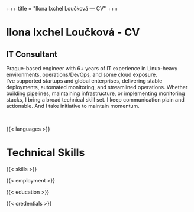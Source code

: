 +++
title = "Ilona Ixchel Loučková — CV"
+++

<h1 class="intro-title">Ilona Ixchel Loučková - CV</h1>

<h2 class="intro-subtitle">IT Consultant</h2>

<p class="justify-square">
Prague-based engineer with 6+ years of IT experience in Linux-heavy environments, operations/DevOps, and some cloud exposure. I’ve&nbsp;supported startups and global enterprises, delivering stable deployments, automated monitoring, and streamlined operations. Whether building pipelines, maintaining infrastructure, or implementing monitoring stacks, I&nbsp;bring a&nbsp;broad technical skill set. I&nbsp;keep&nbsp;communication plain and actionable. And&nbsp;I&nbsp;take initiative to&nbsp;maintain momentum.
</p>

&nbsp;

{{< languages >}}
<h1 id="skills" class="intro-title">Technical Skills</h1>

{{< skills >}}
&nbsp;

{{< employment >}}

{{< education >}}

{{< credentials >}}